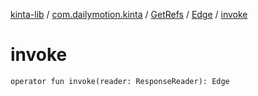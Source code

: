 [kinta-lib](../../../index.md) / [com.dailymotion.kinta](../../index.md) / [GetRefs](../index.md) / [Edge](index.md) / [invoke](./invoke.md)

# invoke

`operator fun invoke(reader: ResponseReader): Edge`